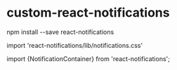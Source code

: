 # custom-react-notifications

npm install --save react-notifications

import 'react-notifications/lib/notifications.css'

import {NotificationContainer} from 'react-notifications';




